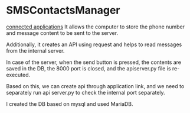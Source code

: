 # SMSContactsManager
[connected applications](https://github.com/randeath/SMSSENDER)
 It allows the computer to store the phone number and message content to be sent to the server.

Additionally, it creates an API using request and helps to read messages from the internal server.

In case of the server, when the send button is pressed, the contents are saved in the DB, the 8000 port is closed, and the apiserver.py file is re-executed.

Based on this, we can create api through application link, and we need to separately run api server.py to check the internal port separately.

I created the DB based on mysql and used MariaDB.
